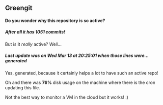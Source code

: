 ## Greengit

#### Do you wonder why this repository is so active?

##### After all it has 1051 commits!

But is it *really* active? Well...

##### Last update was on Wed Mar 13 at 20:25:01 when those lines were... generated

Yes, generated, because it certainly helps a lot to have such an active repo!

Oh and there was **76%** disk usage on the machine
where there is the cron updating this file.

Not the best way to monitor a VM in the cloud but it works! :)
